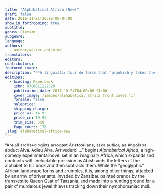 ```yaml
---
title: "Alphabetical Africa (New)"
draft: false
date: 2016-11-21T20:29:00-04:00
show_in_forthcoming: true
subtitle:
genre: Fiction
subgenre:
language:
authors:
  - author/walter-abish.md
translators:
editors:
contributors:
featured_image:
description: "**A linguistic tour de force that “prankishly takes the reader on an intricate trek through the alphabet” (John Updike, _The New Yorker_)** "
editions:
  - binding: Paperback
    isbn: 9780811222020
    publication_date: 2017-10-24T04:00:00-04:00
    cover_image: /images/alphabetical_africa_front_cover.tif
    forsale: false
    saleprice:
    shipping_charge:
    price_us: 14.95
    price_cn: 19.95
    trim_size: 5x8
    Page_count: 176
_slug: alphabetical-africa-new
---
```


“Are all archaeologists arrogant Aristotelians, asks author, as Angolans abduct Alva. Adieu Alva. Arrivederci ...” begins _Alphabetical Africa_, a high-comedy experimental novel set in an imaginary Africa, which expands and contracts with ineluctable precision as Abish adds the letters of the alphabet to his book and then subtracts them. While the “geoglyphic” African landscape forms and crumbles, it is, among other things, attacked by an army of driver ants, invaded by Zanzibar, painted orange by the transvestite Queen Quat of Tanzania, and made into a hunting ground for a pair of murderous jewel thieves tracking down their nymphomaniac moll.


